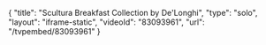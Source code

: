{
    "title": "Scultura Breakfast Collection by De'Longhi",
    "type": "solo",
    "layout": "iframe-static",
    "videoId": "83093961",
    "url": "\/tvpembed\/83093961"
}